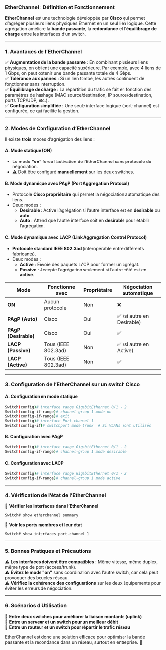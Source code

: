### **EtherChannel : Définition et Fonctionnement**  

**EtherChannel** est une technologie développée par **Cisco** qui permet d’agréger plusieurs liens physiques Ethernet en un seul lien logique. Cette agrégation améliore la **bande passante**, la **redondance** et l’**équilibrage de charge** entre les interfaces d’un switch.

---

### **1. Avantages de l’EtherChannel**  
✅ **Augmentation de la bande passante** : En combinant plusieurs liens physiques, on obtient une capacité supérieure. Par exemple, avec 4 liens de 1 Gbps, on peut obtenir une bande passante totale de 4 Gbps.  
✅ **Tolérance aux pannes** : Si un lien tombe, les autres continuent de fonctionner sans interruption.  
✅ **Équilibrage de charge** : La répartition du trafic se fait en fonction des paramètres de hashage (MAC source/destination, IP source/destination, ports TCP/UDP, etc.).  
✅ **Configuration simplifiée** : Une seule interface logique (port-channel) est configurée, ce qui facilite la gestion.  

---

### **2. Modes de Configuration d’EtherChannel**  

Il existe **trois** modes d’agrégation des liens :  

#### **A. Mode statique** (ON)  
- Le mode **"on"** force l’activation de l’EtherChannel sans protocole de négociation.  
- ⚠️ Doit être configuré **manuellement** sur les deux switches.  

#### **B. Mode dynamique avec PAgP (Port Aggregation Protocol)**  
- Protocole **Cisco propriétaire** qui permet la négociation automatique des liens.  
- Deux modes :  
  - **Desirable** : Active l’agrégation si l’autre interface est en **desirable** ou **auto**.  
  - **Auto** : Attend que l’autre interface soit en **desirable** pour établir l’agrégation.  

#### **C. Mode dynamique avec LACP (Link Aggregation Control Protocol)**  
- **Protocole standard IEEE 802.3ad** (interopérable entre différents fabricants).  
- Deux modes :  
  - **Active** : Envoie des paquets LACP pour former un agrégat.  
  - **Passive** : Accepte l’agrégation seulement si l’autre côté est en **active**.  

| Mode | Fonctionne avec | Propriétaire | Négociation automatique |
|------|---------------|--------------|------------------------|
| **ON** | Aucun protocole | Non | ❌ |
| **PAgP (Auto)** | Cisco | Oui | ✅ (si autre en Desirable) |
| **PAgP (Desirable)** | Cisco | Oui | ✅ |
| **LACP (Passive)** | Tous (IEEE 802.3ad) | Non | ✅ (si autre en Active) |
| **LACP (Active)** | Tous (IEEE 802.3ad) | Non | ✅ |

---

### **3. Configuration de l’EtherChannel sur un switch Cisco**  

#### **A. Configuration en mode statique**
```bash
Switch(config)# interface range GigabitEthernet 0/1 - 2
Switch(config-if-range)# channel-group 1 mode on
Switch(config-if-range)# exit
Switch(config)# interface Port-channel 1
Switch(config-if)# switchport mode trunk  # Si VLANs sont utilisés
```

#### **B. Configuration avec PAgP**
```bash
Switch(config)# interface range GigabitEthernet 0/1 - 2
Switch(config-if-range)# channel-group 1 mode desirable
```

#### **C. Configuration avec LACP**
```bash
Switch(config)# interface range GigabitEthernet 0/1 - 2
Switch(config-if-range)# channel-group 1 mode active
```

---

### **4. Vérification de l’état de l’EtherChannel**  
📌 **Vérifier les interfaces dans l’EtherChannel**  
```bash
Switch# show etherchannel summary
```
📌 **Voir les ports membres et leur état**  
```bash
Switch# show interfaces port-channel 1
```

---

### **5. Bonnes Pratiques et Précautions**  
⚠️ **Les interfaces doivent être compatibles** : Même vitesse, même duplex, même type de port (access/trunk).  
⚠️ **Évitez le mode "on"** sans coordination avec l’autre switch, car cela peut provoquer des boucles réseau.  
⚠️ **Vérifiez la cohérence des configurations** sur les deux équipements pour éviter les erreurs de négociation.  

---

### **6. Scénarios d’Utilisation**  
🔹 **Entre deux switches pour améliorer la liaison montante (uplink)**  
🔹 **Entre un serveur et un switch pour un meilleur débit**  
🔹 **Entre un routeur et un switch pour répartir le trafic réseau**  

EtherChannel est donc une solution efficace pour optimiser la bande passante et la redondance dans un réseau, surtout en entreprise. 🚀